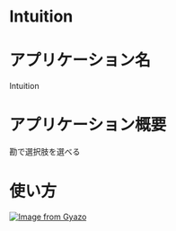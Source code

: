 # Intuition
# アプリケーション名
Intuition

# アプリケーション概要
勘で選択肢を選べる

# 使い方
[![Image from Gyazo](https://i.gyazo.com/15e917ca83f7e95fd6a6d65d7f153042.gif)](https://gyazo.com/15e917ca83f7e95fd6a6d65d7f153042)
